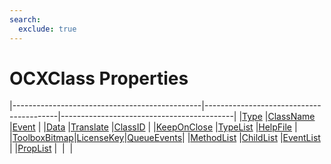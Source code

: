 ```yaml
---
search:
  exclude: true
---
```


<h1 class="heading"><span class="name">OCXClass Properties</span></h1>

|-----------------------------------------------|-----------------------------------------|-------------------------------------------|
|[Type](../properties/type.md)                  |[ClassName](../properties/classname.md)  |[Event](../properties/event.md)            |
|[Data](../properties/data.md)                  |[Translate](../properties/translate.md)  |[ClassID](../properties/classid.md)        |
|[KeepOnClose](../properties/keeponclose.md)    |[TypeList](../properties/typelist.md)    |[HelpFile](../properties/helpfile.md)      |
|[ToolboxBitmap](../properties/toolboxbitmap.md)|[LicenseKey](../properties/licensekey.md)|[QueueEvents](../properties/queueevents.md)|
|[MethodList](../properties/methodlist.md)      |[ChildList](../properties/childlist.md)  |[EventList](../properties/eventlist.md)    |
|[PropList](../properties/proplist.md)          |&nbsp;                                   |&nbsp;                                     |
